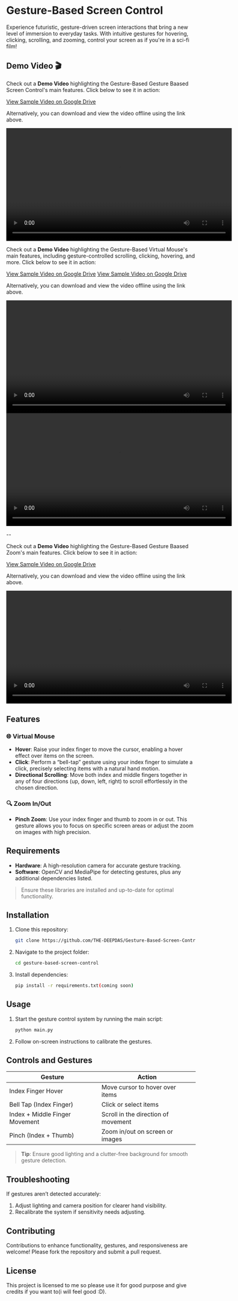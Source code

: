 
# Gesture-Based Screen Control

Experience futuristic, gesture-driven screen interactions that bring a new level of immersion to everyday tasks. With intuitive gestures for hovering, clicking, scrolling, and zooming, control your screen as if you're in a sci-fi film!

## Demo Video 🎬

Check out a **Demo Video** highlighting the Gesture-Based Gesture Baased Screen Control's main features. Click below to see it in action:

[View Sample Video on Google Drive](https://drive.google.com/file/d/1pSq4z5hyaD8Zyvhfay3UQDS74B1_opya/view)

Alternatively, you can download and view the video offline using the link above.

<video width="600" controls autoplay loop>
  <source src="./combined_demo.mp4" type="video/mp4">
  Your browser does not support the video tag.
</video>

Check out a **Demo Video** highlighting the Gesture-Based Virtual Mouse's main features, including gesture-controlled scrolling, clicking, hovering, and more. Click below to see it in action:

[View Sample Video on Google Drive](https://drive.google.com/file/d/10LgrhLyp2qejD1mUkUSb1wo8zd0l19Zt/view)
[View Sample Video on Google Drive](https://drive.google.com/file/d/1_oGV6cpSzjz5Hrt8LnCMwrODMw6v25W4/view?usp=sharing)

Alternatively, you can download and view the video offline using the link above.

<video width="600" controls autoplay loop>
  <source src="https://drive.google.com/file/d/10LgrhLyp2qejD1mUkUSb1wo8zd0l19Zt/view" type="video/mp4">
  Your browser does not support the video tag.
</video>
<video width="600" controls autoplay loop>
  <source src="https://drive.google.com/file/d/1_oGV6cpSzjz5Hrt8LnCMwrODMw6v25W4/view?usp=sharing" type="video/mp4">
  Your browser does not support the video tag.
</video>


--

Check out a **Demo Video** highlighting the Gesture-Based Gesture Baased Zoom's main features. Click below to see it in action:

[View Sample Video on Google Drive](https://drive.google.com/file/d/1v2gy0wtA9BaequpANIzFSUuGHsuzfM4b/view)

Alternatively, you can download and view the video offline using the link above.

<video width="600" controls autoplay loop>
  <source src="https://drive.google.com/file/d/1v2gy0wtA9BaequpANIzFSUuGHsuzfM4b/view" type="video/mp4">
  Your browser does not support the video tag.
</video>

## Features

### 🌐 Virtual Mouse
- **Hover**: Raise your index finger to move the cursor, enabling a hover effect over items on the screen.
- **Click**: Perform a “bell-tap” gesture using your index finger to simulate a click, precisely selecting items with a natural hand motion.
- **Directional Scrolling**: Move both index and middle fingers together in any of four directions (up, down, left, right) to scroll effortlessly in the chosen direction.

### 🔍 Zoom In/Out
- **Pinch Zoom**: Use your index finger and thumb to zoom in or out. This gesture allows you to focus on specific screen areas or adjust the zoom on images with high precision.

## Requirements

- **Hardware**: A high-resolution camera for accurate gesture tracking.
- **Software**: OpenCV and MediaPipe for detecting gestures, plus any additional dependencies listed.

> Ensure these libraries are installed and up-to-date for optimal functionality.

## Installation

1. Clone this repository:
   ```bash
   git clone https://github.com/THE-DEEPDAS/Gesture-Based-Screen-Control.git
   ```
2. Navigate to the project folder:
   ```bash
   cd gesture-based-screen-control
   ```
3. Install dependencies:
   ```bash
   pip install -r requirements.txt(coming soon)
   ```

## Usage

1. Start the gesture control system by running the main script:
   ```bash
   python main.py
   ```
2. Follow on-screen instructions to calibrate the gestures.

## Controls and Gestures

| Gesture                       | Action                               |
|-------------------------------|--------------------------------------|
| Index Finger Hover            | Move cursor to hover over items      |
| Bell Tap (Index Finger)       | Click or select items                |
| Index + Middle Finger Movement | Scroll in the direction of movement |
| Pinch (Index + Thumb)         | Zoom in/out on screen or images      |

> **Tip**: Ensure good lighting and a clutter-free background for smooth gesture detection.

## Troubleshooting

If gestures aren’t detected accurately:
1. Adjust lighting and camera position for clearer hand visibility.
2. Recalibrate the system if sensitivity needs adjusting.

## Contributing

Contributions to enhance functionality, gestures, and responsiveness are welcome! Please fork the repository and submit a pull request.

## License

This project is licensed to me so please use it for good purpose and give credits if you want to(i will feel good :D).
